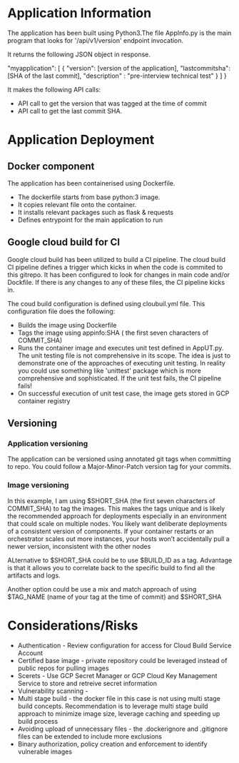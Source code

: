 # Application Information

The application has been built using Python3.The file AppInfo.py is the main program that looks for '/api/v1/version' endpoint invocation.

It returns the following JSON object in response. 

"myapplication": [
        {
            "version": [version of the application],
            "lastcommitsha": [SHA of the last commit],
            "description" : "pre-interview technical test"
        }
        ]
        }
    
It makes the following API calls:

* API call to get the version that was tagged at the time of commit
* API call to get the last commit SHA.

# Application Deployment

## Docker component
The application has been containerised using Dockerfile. 
* The dockerfile starts from base python:3 image. 
* It copies relevant file onto the container.
* It installs relevant packages such as flask & requests
* Defines entrypoint for the main application to run

## Google cloud build for CI

Google cloud build has been utilized to build a CI pipeline. The cloud build CI pipeline defines a trigger which kicks in when the code is commited to this gitrepo. It has been configured to look for changes in main code and/or Dockfile. If there is any changes to any of these files, the CI pipeline kicks in.

The coud build configuration is defined using cloubuil.yml file. This configuration file does the following:

* Builds the image using Dockerfile
* Tags the image using appinfo:SHA ( the first seven characters of COMMIT_SHA)
* Runs the container image and executes unit test defined in AppUT.py. The unit testing file is not comprehensive in its scope. The idea is just to demonstrate one of the approaches of executing unit testing. In reality you could use something like 'unittest' package which is more comprehensive and sophisticated. If the unit test fails, the CI pipeline fails!
* On successful execution of unit test case, the image gets stored in GCP container registry

## Versioning

### Application versioning

The application can be versioned using annotated git tags when committing to repo. You could follow a Major-Minor-Patch version tag for your commits. 

### Image versioning 

In this example, I am using $SHORT_SHA (the first seven characters of COMMIT_SHA) to tag the images. This makes the tags unique and is likely the recommended approach for deployments especially in an environment that could scale on multiple nodes. You likely want deliberate deployments of a consistent version of components. If your container restarts or an orchestrator scales out more instances, your hosts won’t accidentally pull a newer version, inconsistent with the other nodes

ALternative to $SHORT_SHA could be to use $BUILD_ID as a tag. Advantage is that it allows you to correlate back to the specific build to find all the artifacts and logs.

Another option could be use a mix and match approach of using $TAG_NAME (name of your tag at the time of commit) and $SHORT_SHA 

# Considerations/Risks

* Authentication -  Review configuration for access for Cloud Build Service Account
* Certified base image - private repository could be leveraged instead of public repos for pulling images
* Scerets - Use GCP Secret Manager or GCP Cloud Key Management Service to store and retreive secret information
* Vulnerability scanning - 
* Multi stage build -  the docker file in this case is not using multi stage build concepts. Recommendation is to leverage multi stage build approach to minimize image size, leverage caching and speeding up build process
* Avoiding upload of unnecessary files - the .dockerignore and .gitignore files can be extended to include more exclusions
* Binary authorization, policy creation and enforcement to identify vulnerable images









